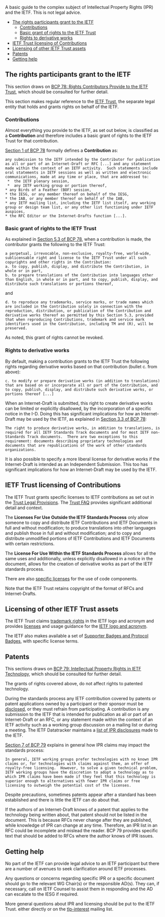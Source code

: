 A basic guide to the complex subject of Intellectual Property Rights (IPR) and the IETF. This is not legal advice. 

* <a href="#ietfrights">The rights participants grant to the IETF</a><br/>
    * <a href="#contributions">Contributions</a><br/>
    * <a href="#basicgrant">Basic grant of rights to the IETF Trust</a><br/>
    * <a href="#derivatives">Rights to derivative works</a><br/>
* <a href="#licensing">IETF Trust licensing of Contributions</a><br/>
* <a href="#otherassets">Licensing of other IETF Trust assets</a><br/>
* <a href="#patents">Patents</a>
* <a href="#help">Getting help</a>

## <a id="ietfrights">The rights participants grant to the IETF</a>
This section draws on [BCP 78: Rights Contributors Provide to the IETF Trust](https://www.rfc-editor.org/rfc/rfc5378.html), which should be consulted for further detail. 

This section makes regular reference to the [IETF Trust](https://trustee.ietf.org), the separate legal entity that holds and grants rights on behalf of the IETF. 

### <a id="contributions">Contributions</a>
Almost everything you provide to the IETF, as set out below, is classified as a **Contribution** and therefore includes a basic grant of rights to the IETF Trust for that contribution.

[Section 1 of BCP 78](https://www.rfc-editor.org/rfc/rfc5378.html#section-1) formally defines a **Contribution** as:

`any submission to the IETF intended by the Contributor for publication as all or part of an Internet-Draft or RFC [...] and any statement made within the context of an IETF activity.  Such statements include oral statements in IETF sessions as well as written and electronic communications, made at any time or place, that are addressed to:`<br/>
` *  the IETF plenary session,`<br/>
` *  any IETF working group or portion thereof,`<br/>
`* any Birds of a Feather (BOF) session,`<br/>
`* the IESG, or any member thereof on behalf of the IESG,`<br/>
`* the IAB, or any member thereof on behalf of the IAB,`<br/>
`* any IETF mailing list, including the IETF list itself, any working group or design team list, or any other list functioning under IETF auspices,`<br/>
`* the RFC Editor or the Internet-Drafts function [...].`

### <a id="basicgrant">Basic grant of rights to the IETF Trust</a>
As explained in [Section 5.3 of BCP 78](https://www.rfc-editor.org/rfc/rfc5378.html#section-5.3), when a contribution is made, the contributor grants the following to the IETF Trust:

`a perpetual, irrevocable, non-exclusive, royalty-free, world-wide, sublicensable right and license to the IETF Trust under all such copyrights and other rights in the Contribution:`<br/>
`a. to copy, publish, display, and distribute the Contribution, in whole or in part,`<br/>
`b. to prepare translations of the Contribution into languages other than English, in whole or in part, and to copy, publish, display, and distribute such translations or portions thereof,`

and

`d. to reproduce any trademarks, service marks, or trade names which are included in the Contribution solely in connection with the reproduction, distribution, or publication of the Contribution and derivative works thereof as permitted by this Section 5.3, provided that when reproducing Contributions, trademark and service mark identifiers used in the Contribution, including TM and (R), will be preserved.`

As noted, this grant of rights cannot be revoked.

### <a id="derivatives">Rights to derivative works</a>
By default, making a contribution grants to the IETF Trust the following rights regarding derivative works based on that contribution (bullet c. from above):

`c. to modify or prepare derivative works (in addition to translations) that are based on or incorporate all or part of the Contribution, and to copy, publish, display, and distribute such derivative works, or portions thereof [...]`

When an Internet-Draft is submitted, this right to create derivative works can be limited or explicitly disallowed, by the incorporation of a specific notice in the I-D.  Doing this has significant implications for how an Internet-Draft may be used by the IETF, as explained in [Section 3.3 of BCP 78](https://www.rfc-editor.org/rfc/rfc5378.html#section-3.3):

`The right to produce derivative works, in addition to translations, is required for all IETF Standards Track documents and for most IETF non-Standards Track documents.  There are two exceptions to this requirement: documents describing proprietary technologies and documents that are republications of the work of other standards organizations.`

It is also possible to specify a more liberal license for derivative works if the Internet-Draft is intended as an Independent Submission.  This too has significant implications for how an Internet-Draft may be used by the IETF.

## <a id="licensing">IETF Trust licensing of Contributions</a>
The IETF Trust grants specific licenses to IETF contributions as set out in the [Trust Legal Provisions](https://trustee.ietf.org/documents/trust-legal-provisions/tlp-5/).  The [Trust FAQ](https://trustee.ietf.org/about/faq/) provides significant additional detail and context.

The **Licenses For Use Outside the IETF Standards Process** only allow someone to copy and distribute IETF Contributions and IETF Documents in full and without modification; to produce translations into other languages and publish those in full and without modification; and to copy and distribute unmodified portions of IETF Contributions and IETF Documents with certain restrictions.

The **License For Use Within the IETF Standards Process** allows for all the same uses and additionally, unless explicitly disallowed in a notice in the document, allows for the creation of derivative works as part of the IETF standards process.

There are also [specific licenses](https://trustee.ietf.org/about/faq/#code) for the use of code components.

Note that the IETF Trust retains copyright of the format of RFCs and Internet-Drafts.

## <a id="otherassets">Licensing of other IETF Trust assets</a>
The IETF Trust claims [trademark rights](https://trustee.ietf.org/assets/trademarks-and-logos/) in the IETF logo and acronym and provides [licenses](https://trustee.ietf.org/assets/licenses/trademark-usage-guidelines/) and usage guidance for the [IETF logo and acronym](https://trustee.ietf.org/about/faq/#logo-acronym).

The IETF also makes available a set of [Supporter Badges and Protocol Badges](https://www.ietf.org/badges/), with specific license terms.

## <a id="patents">Patents</a>
This sections draws on [BCP 79: Intellectual Property Rights in IETF Technology](https://www.rfc-editor.org/rfc/rfc8179.html), which should be consulted for further detail.

The grants of rights covered above, do not affect rights to patented technology.

During the standards process any IETF contribution covered by patents or patent applications owned by a participant or their sponsor must be [disclosed](https://datatracker.ietf.org/ipr/about/), or they must refrain from participating. A contribution is any submission to the IETF that is intended for publication as all or part of an Internet-Draft or an RFC, or any statement made within the context of an IETF activity such as a working group discussion on a mailing list or during a meeting. The IETF Datatracker maintains a [list of IPR disclosures](https://datatracker.ietf.org/ipr/) made to the IETF.

[Section 7 of BCP 79](https://www.rfc-editor.org/rfc/rfc8179.html#section-7) explains in general how IPR claims may impact the standards process:

`In general, IETF working groups prefer technologies with no known IPR claims or, for technologies with claims against them, an offer of royalty-free licensing.  However, to solve a given technical problem, IETF working groups have the discretion to adopt a technology as to which IPR claims have been made if they feel that this technology is superior enough to alternatives with fewer IPR claims or free licensing to outweigh the potential cost of the licenses.`

Despite precautions, sometimes patents appear after a standard has been established and there is little the IETF can do about that.

If the authors of an Internet-Draft knows of a patent that applies to the technology being written about, that patent should not be listed in the document. This is because RFCs never change after they are published, while knowledge of IPR can change at any time. Therefore, an IPR list in an RFC could be incomplete and mislead the reader. BCP 79 provides specific text that should be added to RFCs where the author knows of IPR issues.

## <a id="help">Getting help</a>
No part of the IETF can provide legal advice to an IETF participant but there are a number of avenues to seek clarification around IETF processes.

Any questions or concerns regarding specific IPR or a specific document should go to the relevant WG Chair(s) or the responsible AD(s). They can, if necessary, call on IETF Counsel to assist them in responding and the AD can escalate to the IESG if required.

More general questions about IPR and licensing should be put to the IETF Trust. either directly or on the [tlp-interest](https://mailarchive.ietf.org/arch/browse/tlp-interest/) mailing list.